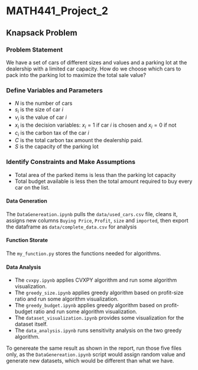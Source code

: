 # MATH441_Project_2
## Knapsack Problem
### Problem Statement

We have a set of cars of different sizes and values and a parking lot at the dealership with a limited car capacity. How do we choose which cars to pack into the parking lot to maximize the total sale value?

### Define Variables and Parameters

* $N$ is the number of cars
* $s_i$ is the size of car $i$
* $v_i$ is the value of car $i$
* $x_i$ is the decision variables: $x_i = 1$ if car $i$ is chosen and $x_i = 0$ if not
* $c_i$ is the carbon tax of the car $i$
* $C$ is the total carbon tax amount the dealership paid. 
* $S$ is the capacity of the parking lot

### Identify Constraints and Make Assumptions

* Total area of the parked items is less than the parking lot capacity
* Total budget available is less then the total amount required to buy every car on the list.

#### Data Generation
The `DataGenereation.ipynb` pulls the `data/used_cars.csv` file, cleans it, assigns new columns `Buying Price`, `Profit`, `size` and `imported`, then export the dataframe as `data/complete_data.csv` for analysis

#### Function Storate
The `my_function.py` stores the functions needed for algorithms.

#### Data Analysis
- The `cvxpy.ipynb` applies CVXPY algorithm and run some algorithm visualization.   
- The `greedy_size.ipynb` applies greedy algorithm based on profit-size ratio and run some algorithm visualization.   
- The `greedy_budget.ipynb` applies greedy algorithm based on profit-budget ratio and run some algorithm visualization.   
- The `dataset_visualization.ipynb` provides some visualization for the dataset itself.
- The `data_analysis.ipynb` runs sensitivity analysis on the two greedy algorithm.

To genereate the same result as shown in the report, run those five files only, as the `DataGenereation.ipynb` script would assign random value and generate new datasets, which would be different than what we have.

